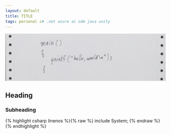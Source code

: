 ```yaml
---
layout: default
title: TITLE
tags: personal c# .net azure ai odm java unity
---
```


![text](../assets/2017/12-22-helloworld.png)

## Heading

<!--more-->

### Subheading

{% highlight csharp linenos %}{% raw %}
include System;
{% endraw %}{% endhighlight %}
